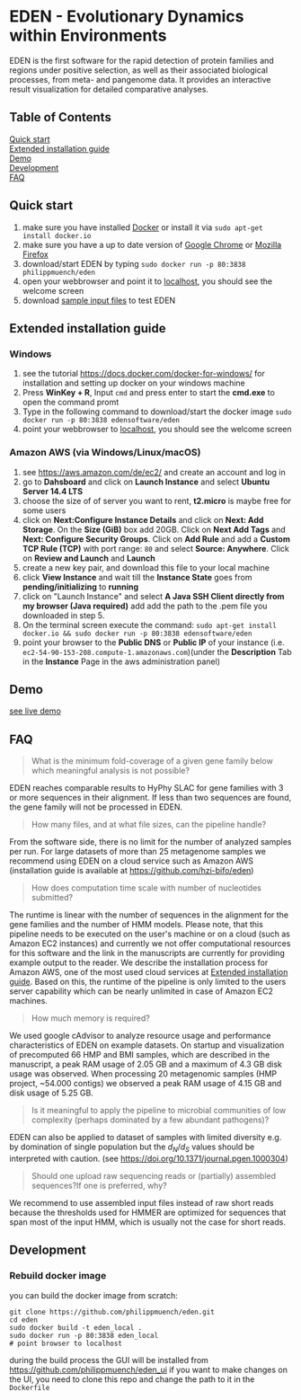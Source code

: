 # EDEN - Evolutionary Dynamics within Environments

EDEN is the first software for the rapid detection of protein families and regions under positive selection, as well as their associated biological processes, from meta- and pangenome data. It provides an interactive result visualization for detailed comparative analyses.
 
## Table of Contents  
[Quick start](#quick-start)  
[Extended installation guide](#extended-installation-guide)  
[Demo](#demo)  
[Development](#development)  
[FAQ](#faq)  

## Quick start
1. make sure you have installed [Docker](https://github.com/docker/docker) or install it via `sudo apt-get install docker.io`
2. make sure you have a up to date version of [Google Chrome](https://www.google.de/chrome/browser/desktop/) or [Mozilla Firefox](https://www.mozilla.org/de/firefox/new/)
3. download/start EDEN by typing `sudo docker run -p 80:3838 philippmuench/eden`
4. open your webbrowser and point it to [localhost](localhost), you should see the welcome screen
5. download [sample input files](https://github.com/philippmuench/eden/tree/master/sample_files) to test EDEN

## Extended installation guide
### Windows
1. see the tutorial https://docs.docker.com/docker-for-windows/ for installation and setting up docker on your windows machine
2. Press **WinKey + R**, Input `cmd` and press enter to start the **cmd.exe** to open the command promt
3. Type in the following command to download/start the docker image `sudo docker run -p 80:3838 edensoftware/eden` 
4. point your webbrowser to [localhost](localhost), you should see the welcome screen

### Amazon AWS (via Windows/Linux/macOS)
1. see https://aws.amazon.com/de/ec2/ and create an account and log in
2. go to **Dahsboard** and click on **Launch Instance** and select **Ubuntu Server 14.4 LTS**
3. choose the size of of server you want to rent, **t2.micro** is maybe free for some users
4. click on **Next:Configure Instance Details** and click on **Next: Add Storage**. On the **Size (GiB)** box add 20GB. Click on **Next Add Tags** and **Next: Configure Security Groups**. Click on **Add Rule** and add a **Custom TCP Rule (TCP)** with port range: `80` and select **Source: Anywhere**. Click on **Review and Launch** and **Launch**
5. create a new key pair, and download this file to your local machine
6. click **View Instance** and wait till the **Instance State** goes from **pending/initializing** to **running**
7. click on "Launch Instance" and select **A Java SSH Client directly from my browser (Java required)** add add the path to the .pem file you downloaded in step 5. 
10. On the terminal screen execute the command: `sudo apt-get install docker.io && sudo docker run -p 80:3838 edensoftware/eden`
11. point your browser to the **Public DNS** or **Public IP** of your instance (i.e. `ec2-54-90-153-208.compute-1.amazonaws.com`)(under the **Description** Tab in the **Instance** Page in the aws administration panel)

## Demo

[see live demo](http://eden.bifo.helmholtz-hzi.de/)

## FAQ

> What is the minimum fold-coverage of a given gene family below which meaningful analysis is not possible?  

EDEN reaches comparable results to HyPhy SLAC for gene families with 3 or more sequences in their alignment. If less than two sequences are found, the gene family will not be processed in EDEN.

> How many files, and at what file sizes, can the pipeline handle?  

From the software side, there is no limit for the number of analyzed samples per run. For large datasets of more than 25 metagenome samples we recommend using EDEN on a cloud service such as Amazon AWS (installation guide is available at https://github.com/hzi-bifo/eden)

> How does computation time scale with number of nucleotides submitted?  

The runtime is linear with the number of sequences in the alignment for the gene families and the number of HMM models. Please note, that this pipeline needs to be executed on the user's machine or on a cloud (such as Amazon EC2 instances) and currently we not offer computational resources for this software and the link in the manuscripts are currently for providing example output to the reader. We describe the installation process for Amazon AWS, one of the most used cloud services at [Extended installation guide](#Extended-installation-guide). Based on this, the runtime of the pipeline is only limited to the users server capability which can be nearly unlimited in case of Amazon EC2 machines. 

> How much memory is required? 

We used google cAdvisor to analyze resource usage and performance characteristics of EDEN on example datasets. On startup and visualization of precomputed 66 HMP and BMI samples, which are described in the manuscript, a peak RAM usage of 2.05 GB and a maximum of 4.3 GB disk usage was observed. When processing 20 metagenomic samples (HMP project, ~54.000 contigs) we observed a peak RAM usage of 4.15 GB and disk usage of 5.25 GB.

> Is it meaningful to apply the pipeline to microbial communities of low complexity (perhaps dominated by a few abundant pathogens)?  

EDEN can also be applied to dataset of samples with limited diversity e.g. by domination of single population but the $d_N/d_S$ values should be interpreted with caution. (see https://doi.org/10.1371/journal.pgen.1000304)

> Should one upload raw sequencing reads or (partially) assembled sequences?If one is preferred, why?  

We recommend to use assembled input files instead of raw short reads because the thresholds used for HMMER are optimized for sequences that span most of the input HMM, which is usually not the case for short reads.

## Development
### Rebuild docker image 

you can build the docker image from scratch:

```
git clone https://github.com/philippmuench/eden.git
cd eden
sudo docker build -t eden_local .
sudo docker run -p 80:3838 eden_local
# point browser to localhost
```

during the build process the GUI will be installed from https://github.com/philippmuench/eden_ui
if you want to make changes on the UI, you need to clone this repo and change the path to it in the `Dockerfile`
